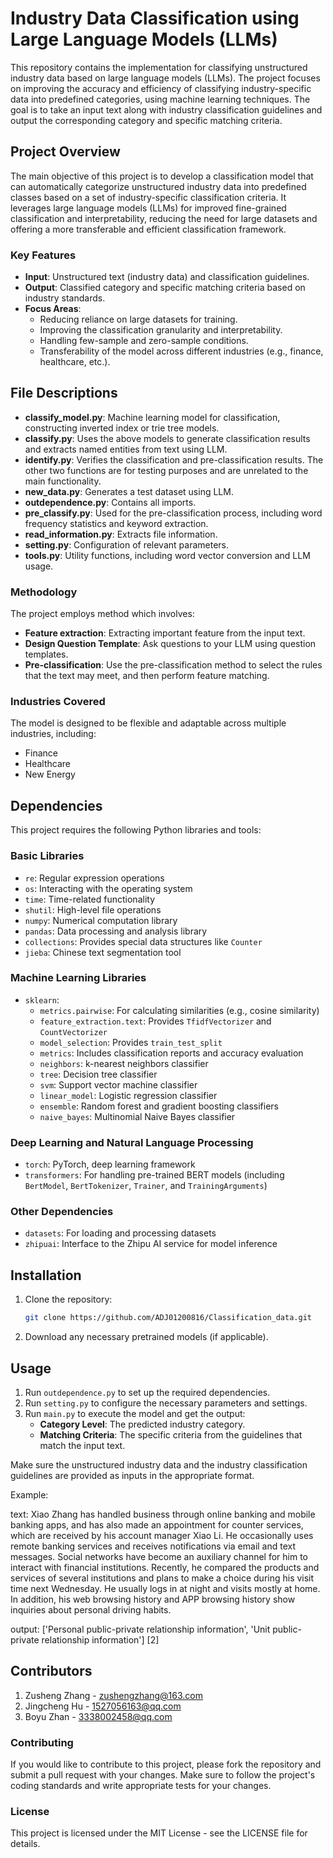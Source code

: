 # Industry Data Classification using Large Language Models (LLMs)

This repository contains the implementation for classifying unstructured industry data based on large language models (LLMs). The project focuses on improving the accuracy and efficiency of classifying industry-specific data into predefined categories, using machine learning techniques. The goal is to take an input text along with industry classification guidelines and output the corresponding category and specific matching criteria.

## Project Overview

The main objective of this project is to develop a classification model that can automatically categorize unstructured industry data into predefined classes based on a set of industry-specific classification criteria. It leverages large language models (LLMs) for improved fine-grained classification and interpretability, reducing the need for large datasets and offering a more transferable and efficient classification framework.

### Key Features
- **Input**: Unstructured text (industry data) and classification guidelines.
- **Output**: Classified category and specific matching criteria based on industry standards.
- **Focus Areas**:
  - Reducing reliance on large datasets for training.
  - Improving the classification granularity and interpretability.
  - Handling few-sample and zero-sample conditions.
  - Transferability of the model across different industries (e.g., finance, healthcare, etc.).

 ## File Descriptions

- **classify_model.py**: Machine learning model for classification, constructing inverted index or trie tree models.
- **classify.py**: Uses the above models to generate classification results and extracts named entities from text using LLM.
- **identify.py**: Verifies the classification and pre-classification results. The other two functions are for testing purposes and are unrelated to the main functionality.
- **new_data.py**: Generates a test dataset using LLM.
- **outdependence.py**: Contains all imports.
- **pre_classify.py**: Used for the pre-classification process, including word frequency statistics and keyword extraction.
- **read_information.py**: Extracts file information.
- **setting.py**: Configuration of relevant parameters.
- **tools.py**: Utility functions, including word vector conversion and LLM usage.


  
### Methodology
The project employs method which involves:
- **Feature extraction**: Extracting important feature from the input text.
- **Design Question Template**: Ask questions to your LLM using question templates.
- **Pre-classification**: Use the pre-classification method to select the rules that the text may meet, and then perform feature matching.


### Industries Covered
The model is designed to be flexible and adaptable across multiple industries, including:
- Finance
- Healthcare
- New Energy

## Dependencies

This project requires the following Python libraries and tools:

### Basic Libraries

- `re`: Regular expression operations
- `os`: Interacting with the operating system
- `time`: Time-related functionality
- `shutil`: High-level file operations
- `numpy`: Numerical computation library
- `pandas`: Data processing and analysis library
- `collections`: Provides special data structures like `Counter`
- `jieba`: Chinese text segmentation tool

### Machine Learning Libraries

- `sklearn`:
  - `metrics.pairwise`: For calculating similarities (e.g., cosine similarity)
  - `feature_extraction.text`: Provides `TfidfVectorizer` and `CountVectorizer`
  - `model_selection`: Provides `train_test_split`
  - `metrics`: Includes classification reports and accuracy evaluation
  - `neighbors`: k-nearest neighbors classifier
  - `tree`: Decision tree classifier
  - `svm`: Support vector machine classifier
  - `linear_model`: Logistic regression classifier
  - `ensemble`: Random forest and gradient boosting classifiers
  - `naive_bayes`: Multinomial Naive Bayes classifier

### Deep Learning and Natural Language Processing

- `torch`: PyTorch, deep learning framework
- `transformers`: For handling pre-trained BERT models (including `BertModel`, `BertTokenizer`, `Trainer`, and `TrainingArguments`)

### Other Dependencies

- `datasets`: For loading and processing datasets
- `zhipuai`: Interface to the Zhipu AI service for model inference
## Installation

1. Clone the repository:
    ```bash
    git clone https://github.com/ADJ01200816/Classification_data.git
    ```
2. Download any necessary pretrained models (if applicable).

## Usage

1. Run `outdependence.py` to set up the required dependencies.
2. Run `setting.py` to configure the necessary parameters and settings.
3. Run `main.py` to execute the model and get the output:
   - **Category Level**: The predicted industry category.
   - **Matching Criteria**: The specific criteria from the guidelines that match the input text.
   
Make sure the unstructured industry data and the industry classification guidelines are provided as inputs in the appropriate format.


Example:

text: Xiao Zhang has handled business through online banking and mobile banking apps, and has also made an appointment for counter services, which are received by his account manager Xiao Li. He occasionally uses remote banking services and receives notifications via email and text messages. Social networks have become an auxiliary channel for him to interact with financial institutions. Recently, he compared the products and services of several institutions and plans to make a choice during his visit time next Wednesday. He usually logs in at night and visits mostly at home. In addition, his web browsing history and APP browsing history show inquiries about personal driving habits.

output:
['Personal public-private relationship information', 'Unit public-private relationship information'] [2]


## Contributors

1. Zusheng Zhang - zushengzhang@163.com
2. Jingcheng Hu - 1527056163@qq.com
3. Boyu Zhan - 3338002458@qq.com



### Contributing

If you would like to contribute to this project, please fork the repository and submit a pull request with your changes. Make sure to follow the project's coding standards and write appropriate tests for your changes.

### License

This project is licensed under the MIT License - see the LICENSE file for details.



